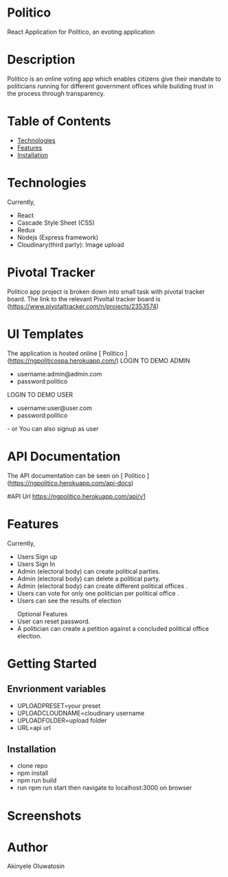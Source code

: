 # Politico
React Application for Politico, an evoting application
# Description
Politico is an online voting app which enables citizens give their mandate to politicians running for different government offices
while building trust in the process through transparency.

# Table of Contents
<ul>
            <li>
                <a href="#Technologies">Technologies</a>
            </li>
            <li>
                <a href="#Features">Features</a>
            </li>
          <li>
                <a href="#Installations">Installation</a>
            </li>
        </ul>
        
# Technologies
Currently,
<ul>
<li> React </li>
<li>Cascade Style Sheet (CSS)</li>
<li>Redux</li>
<li>Nodejs (Express framework)</li>
<li>Cloudinary(third party): Image upload</li>
  </ul>
  
# Pivotal Tracker
Politico app project is broken down into small task with pivotal tracker board. The link to the relevant Pivoltal tracker board is (https://www.pivotaltracker.com/n/projects/2353574)

# UI Templates
The application is hosted online [ Politico ] (https://ngpoliticospa.herokuapp.com/)
LOGIN TO DEMO ADMIN
<ul>
<li>username:admin@admin.com</li>
<li>password:politico</li>
</ul>
LOGIN TO DEMO USER
<ul>
<li>username:user@user.com</li>
<li>password:politico</li>
</ul>
- or
You can also signup as user

# API Documentation
The API documentation can be seen on [ Politico ] (https://ngpolitico.herokuapp.com/api-docs)

#API Url
https://ngpolitico.herokuapp.com/api/v1

# Features
Currently,
<ul>
<li>Users Sign up</li>
<li>Users Sign In</li>
<li>Admin (electoral body) can create political parties.</li>
<li>Admin (electoral body) can delete a political party.</li>
<li>Admin (electoral body) can create different political offices .</li>
<li>Users can vote for only one politician per political office .</li>
<li>Users can see the results of election</li>
</ul>
<ul>Optional Features
<li>User can reset password.</li>
<li>A politician can create a petition against a concluded political office election.</li>
  </ul>

# Getting Started
## Envrionment variables
- UPLOADPRESET=your preset
- UPLOADCLOUDNAME=cloudinary username
- UPLOADFOLDER=upload folder
- URL=api url
## Installation
- clone repo
- npm install
- npm run build
- run npm run start then navigate to localhost:3000 on browser

# Screenshots

# Author
Akinyele Oluwatosin
